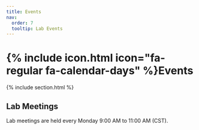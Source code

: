 ```yaml
---
title: Events
nav:
  order: 7
  tooltip: Lab Events
---
```


# {% include icon.html icon="fa-regular fa-calendar-days" %}Events
{% include section.html %}
## Lab Meetings
Lab meetings are held every Monday 9:00 AM to 11:00 AM (CST).
